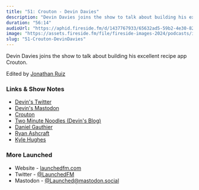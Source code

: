 ```yaml
---
title: "51: Crouton - Devin Davies"
description: "Devin Davies joins the show to talk about building his excellent recipe app Crouton."
duration: "56:14"
audioUrl: "https://aphid.fireside.fm/d/1437767933/65632ad5-59b2-4e30-82d1-13845dce07dd/d38c5573-5b7b-464e-8a26-842e3fc542f5.mp3"
image: "https://assets.fireside.fm/file/fireside-images-2024/podcasts/images/6/65632ad5-59b2-4e30-82d1-13845dce07dd/episodes/d/d38c5573-5b7b-464e-8a26-842e3fc542f5/cover.jpg?v=1"
slug: "51-Crouton-DevinDavies"
---
```


<p>Devin Davies joins the show to talk about building his excellent recipe app Crouton.</p>

<p>Edited by <a href="https://twitter.com/refactoredd" rel="nofollow">Jonathan Ruiz</a></p>

<h3>Links &amp; Show Notes</h3>

<ul>
<li><a href="https://twitter.com/JustMeDevin" rel="nofollow">Devin&#39;s Twitter</a></li>
<li><a href="https://mastodon.social/@JustMeDevin" rel="nofollow">Devin&#39;s Mastodon</a></li>
<li><a href="https://crouton.app/" rel="nofollow">Crouton</a></li>
<li><a href="https://twominutenoodles.co.nz/" rel="nofollow">Two Minute Noodles (Devin&#39;s Blog)</a></li>
<li><a href="https://twitter.com/danielmgauthier" rel="nofollow">Daniel Gauthier</a></li>
<li><a href="https://mastodon.social/@ryanashcraft" rel="nofollow">Ryan Ashcraft</a></li>
<li><a href="https://mister.computer/@kyle" rel="nofollow">Kyle Hughes</a></li>
</ul>

<h3>More Launched</h3>

<ul>
<li>Website - <a href="https://launchedfm.com" rel="nofollow">launchedfm.com</a></li>
<li>Twitter - <a href="https://twitter.com/launchedfm" rel="nofollow">@LaunchedFM</a></li>
<li>Mastodon - <a href="https://mastodon.social/@Launched" rel="nofollow">@Launched@mastodon.social</a></li>
</ul>
